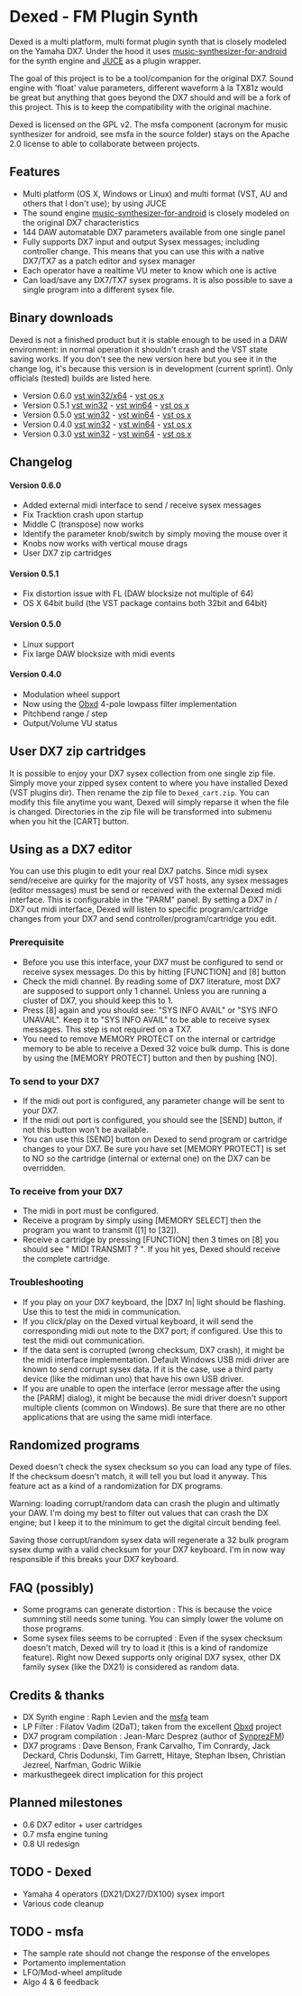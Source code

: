 Dexed - FM Plugin Synth
=======================

Dexed is a multi platform, multi format plugin synth that is closely modeled on the Yamaha DX7. 
Under the hood it uses [music-synthesizer-for-android](https://code.google.com/p/music-synthesizer-for-android) 
for the synth engine and [JUCE](http://wwww.juce.com) as a plugin wrapper.

The goal of this project is to be a tool/companion for the original DX7. Sound engine 
with 'float' value parameters, different waveform à la TX81z would be great but anything that 
goes beyond the DX7 should and will be a fork of this project. This is to keep the compatibility with
the original machine.

Dexed is licensed on the GPL v2. The msfa component (acronym for music synthesizer for android, see msfa 
in the source folder) stays on the Apache 2.0 license to able to collaborate between projects.

Features
--------
* Multi platform (OS X, Windows or Linux) and multi format (VST, AU and others that I don't use); by using JUCE
* The sound engine [music-synthesizer-for-android](https://code.google.com/p/music-synthesizer-for-android) is closely modeled on the original DX7 characteristics
* 144 DAW automatable DX7 parameters available from one single panel
* Fully supports DX7 input and output Sysex messages; including controller change. This means that you can use this with a native DX7/TX7 as a patch editor and sysex manager
* Each operator have a realtime VU meter to know which one is active
* Can load/save any DX7/TX7 sysex programs. It is also possible to save a single program into a different sysex file.

Binary downloads
----------------
Dexed is not a finished product but it is stable enough to be used in a DAW environment: 
in normal operation it shouldn't crash and the VST state saving works. If you don't see the 
new version here but you see it in the change log, it's because this version is in development 
(current sprint). Only officials (tested) builds are listed here.


* Version 0.6.0 [vst win32/x64](http://le-son666.com/software/dexed/dexed-0.6.0-win.zip) - [vst os x](http://le-son666.com/software/dexed/dexed-0.6.0-osx.vst.zip)
* Version 0.5.1 [vst win32](http://le-son666.com/software/dexed/dexed-0.5.1-win32.zip) - [vst win64](http://le-son666.com/software/dexed/dexed-0.5.1-win64.zip) - [vst os x](http://le-son666.com/software/dexed/dexed-0.5.1-osx.vst.zip)
* Version 0.5.0 [vst win32](http://le-son666.com/software/dexed/dexed-0.5.0a-win32.zip) - [vst win64](http://le-son666.com/software/dexed/dexed-0.5.0a-win64.zip) - [vst os x](http://le-son666.com/software/dexed/dexed-0.5.0-osx.vst.zip)
* Version 0.4.0 [vst win32](http://le-son666.com/software/dexed/dexed-0.4.0-win32.zip) - [vst win64](http://le-son666.com/software/dexed/dexed-0.4.0-win64.zip) - [vst os x](http://le-son666.com/software/dexed/dexed-0.4.0-osx.vst.zip)
* Version 0.3.0 [vst win32](http://le-son666.com/software/dexed/dexed-0.3.0-win32.zip) - [vst win64](http://le-son666.com/software/dexed/dexed-0.3.0-win64.zip) - [vst os x](http://le-son666.com/software/dexed/dexed-0.3.0-osx.vst.zip)

Changelog
---------
#### Version 0.6.0
* Added external midi interface to send / receive sysex messages
* Fix Tracktion crash upon startup 
* Middle C (transpose) now works
* Identify the parameter knob/switch by simply moving the mouse over it
* Knobs now works with vertical mouse drags
* User DX7 zip cartridges

#### Version 0.5.1
* Fix distortion issue with FL (DAW blocksize not multiple of 64)
* OS X 64bit build (the VST package contains both 32bit and 64bit)

#### Version 0.5.0
* Linux support
* Fix large DAW blocksize with midi events 

#### Version 0.4.0
* Modulation wheel support
* Now using the [Obxd](https://obxd.wordpress.com) 4-pole lowpass filter implementation
* Pitchbend range / step
* Output/Volume VU status

User DX7 zip cartridges
-----------------------
It is possible to enjoy your DX7 sysex collection from one single zip file. Simply move your zipped
sysex content to where you have installed Dexed (VST plugins dir). Then rename the zip file to 
`Dexed_cart.zip`. You can modify this file anytime you want, Dexed will simply reparse it when the 
file is changed. Directories in the zip file will be transformed into submenu when you hit the 
[CART] button.

Using as a DX7 editor
---------------------
You can use this plugin to edit your real DX7 patchs. Since midi sysex send/receive are quirky for the 
majority of VST hosts, any sysex messages (editor messages) must be send or received with the external Dexed
midi interface. This is configurable in the "PARM" panel. By setting a DX7 in / DX7 out midi interface, 
Dexed will listen to specific program/cartridge changes from your DX7 and send controller/program/cartridge
you edit.

### Prerequisite
* Before you use this interface, your DX7 must be configured to send or receive sysex messages. Do this by hitting [FUNCTION] and [8] button 
* Check the midi channel. By reading some of DX7 literature, most DX7 are supposed to support only 1 channel. Unless you are running a cluster of DX7, you should keep this to 1.
* Press [8] again and you should see: "SYS INFO AVAIL" or "SYS INFO UNAVAIL". Keep it to "SYS INFO AVAIL" to be able to receive sysex messages. This step is not required on a TX7.
* You need to remove MEMORY PROTECT on the internal or cartridge memory to be able to receive a Dexed 32 voice bulk dump. This is done by using the [MEMORY PROTECT] button and then by pushing [NO].

### To send to your DX7
* If the midi out port is configured, any parameter change will be sent to your DX7.
* If the midi out port is configured, you should see the [SEND] button, if not this button won't be available.
* You can use this [SEND] button on Dexed to send program or cartridge changes to your DX7. Be sure you have set [MEMORY PROTECT] is set to NO so the cartridge (internal or external one) on the DX7 can be overridden.

### To receive from your DX7
* The midi in port must be configured.
* Receive a program by simply using [MEMORY SELECT] then the program you want to transmit ([1] to [32]).
* Receive a cartridge by pressing [FUNCTION] then 3 times on [8] you should see " MIDI TRANSMIT ? ". If you hit yes, Dexed should receive the complete cartridge.

### Troubleshooting
* If you play on your DX7 keyboard, the |DX7 In| light should be flashing. Use this to test the midi in communication.
* If you click/play on the Dexed virtual keyboard, it will send the corresponding midi out note to the DX7 port; if configured. Use this to test the midi out communication.
* If the data sent is corrupted (wrong checksum, DX7 crash), it might be the midi interface implementation. Default Windows USB midi driver are known to send corrupt sysex data. If it is the case, use a third party device (like the midiman uno) that have his own USB driver.
* If you are unable to open the interface (error message after the using the [PARM] dialog), it might be because the midi driver doesn't support multiple clients (common on Windows). Be sure that there are no other applications that are using the same midi interface. 

Randomized programs
-------------------
Dexed doesn't check the sysex checksum so you can load any type of files. If the checksum doesn't 
match, it will tell you but load it anyway. This feature act as a kind of a randomization 
for DX programs.

Warning: loading corrupt/random data can crash the plugin and ultimatly your DAW. I'm doing my
best to filter out values that can crash the DX engine; but I keep it to the minimum to get the
digital circuit bending feel.

Saving those corrupt/random sysex data will regenerate a 32 bulk program sysex dump with a 
valid checksum for your DX7 keyboard. I'm in now way responsible if this breaks your DX7 keyboard.

FAQ (possibly)
--------------
* Some programs can generate distortion : This is because the voice summing still needs some tuning. You can simply lower the volume on those programs.
* Some sysex files seems to be corrupted : Even if the sysex checksum doesn't match, Dexed will try to load it (this is a kind of randomize feature). Right now Dexed supports only original DX7 sysex, other DX family sysex (like the DX21) is considered as random data.

Credits & thanks
----------------
* DX Synth engine : Raph Levien and the [msfa](https://code.google.com/p/music-synthesizer-for-android) team 
* LP Filter : Filatov Vadim (2DaT); taken from the excellent [Obxd](https://obxd.wordpress.com) project
* DX7 program compilation : Jean-Marc Desprez (author of [SynprezFM](http://www.synprez.com/SynprezFM)) 
* DX7 programs : Dave Benson, Frank Carvalho, Tim Conrardy, Jack Deckard, Chris Dodunski, Tim Garrett, Hitaye, Stephan Ibsen, Christian Jezreel, Narfman, Godric Wilkie
* markusthegeek direct implication for this project

Planned milestones 
------------------
* 0.6 DX7 editor + user cartridges
* 0.7 msfa engine tuning
* 0.8 UI redesign

TODO - Dexed 
------------
* Yamaha 4 operators (DX21/DX27/DX100) sysex import
* Various code cleanup

TODO - msfa
-----------
* The sample rate should not change the response of the envelopes
* Portamento implementation
* LFO/Mod-wheel amplitude
* Algo 4 & 6 feedback

